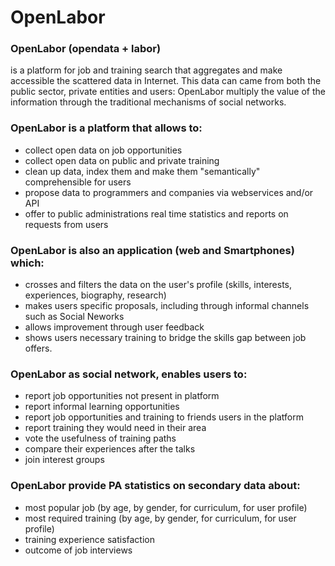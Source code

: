 OpenLabor
=========

### OpenLabor (opendata + labor) 

is a platform for job and training search that aggregates and make accessible the scattered data in Internet. This data can came from both the public sector, private entities and users: OpenLabor multiply the value of the information through the traditional mechanisms of social networks.

### OpenLabor is a platform that allows to:

* collect open data on job opportunities
* collect open data on public and private training
* clean up data, index them and make them "semantically" comprehensible for users
* propose data to programmers and companies via webservices and/or API
* offer to public administrations real time statistics and reports on requests from users

### OpenLabor is also an application (web and Smartphones) which:
* crosses and filters the data on the user's profile (skills, interests, experiences, biography, research)
* makes users specific proposals, including through informal channels such as Social Neworks
* allows improvement through user feedback
* shows users necessary training to bridge the skills gap between job offers.

### OpenLabor as social network, enables users to:

* report job opportunities not present in platform
* report informal learning opportunities
* report job opportunities and training to  friends users in the platform
* report training they would need in their area
* vote the usefulness of training paths
* compare their experiences after the talks
* join interest groups

### OpenLabor provide PA statistics on secondary data about:

* most popular job (by age, by gender, for curriculum, for user profile)
* most required training (by age, by gender, for curriculum, for user profile)
* training experience satisfaction
* outcome of job interviews
